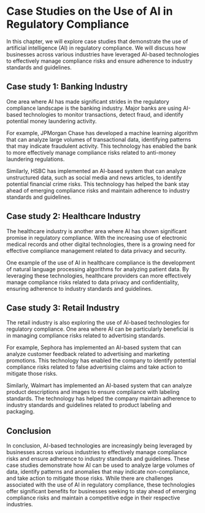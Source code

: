 Case Studies on the Use of AI in Regulatory Compliance
========================================================================================================

In this chapter, we will explore case studies that demonstrate the use of artificial intelligence (AI) in regulatory compliance. We will discuss how businesses across various industries have leveraged AI-based technologies to effectively manage compliance risks and ensure adherence to industry standards and guidelines.

Case study 1: Banking Industry
------------------------------

One area where AI has made significant strides in the regulatory compliance landscape is the banking industry. Major banks are using AI-based technologies to monitor transactions, detect fraud, and identify potential money laundering activity.

For example, JPMorgan Chase has developed a machine learning algorithm that can analyze large volumes of transactional data, identifying patterns that may indicate fraudulent activity. This technology has enabled the bank to more effectively manage compliance risks related to anti-money laundering regulations.

Similarly, HSBC has implemented an AI-based system that can analyze unstructured data, such as social media and news articles, to identify potential financial crime risks. This technology has helped the bank stay ahead of emerging compliance risks and maintain adherence to industry standards and guidelines.

Case study 2: Healthcare Industry
---------------------------------

The healthcare industry is another area where AI has shown significant promise in regulatory compliance. With the increasing use of electronic medical records and other digital technologies, there is a growing need for effective compliance management related to data privacy and security.

One example of the use of AI in healthcare compliance is the development of natural language processing algorithms for analyzing patient data. By leveraging these technologies, healthcare providers can more effectively manage compliance risks related to data privacy and confidentiality, ensuring adherence to industry standards and guidelines.

Case study 3: Retail Industry
-----------------------------

The retail industry is also exploring the use of AI-based technologies for regulatory compliance. One area where AI can be particularly beneficial is in managing compliance risks related to advertising standards.

For example, Sephora has implemented an AI-based system that can analyze customer feedback related to advertising and marketing promotions. This technology has enabled the company to identify potential compliance risks related to false advertising claims and take action to mitigate those risks.

Similarly, Walmart has implemented an AI-based system that can analyze product descriptions and images to ensure compliance with labeling standards. The technology has helped the company maintain adherence to industry standards and guidelines related to product labeling and packaging.

Conclusion
----------

In conclusion, AI-based technologies are increasingly being leveraged by businesses across various industries to effectively manage compliance risks and ensure adherence to industry standards and guidelines. These case studies demonstrate how AI can be used to analyze large volumes of data, identify patterns and anomalies that may indicate non-compliance, and take action to mitigate those risks. While there are challenges associated with the use of AI in regulatory compliance, these technologies offer significant benefits for businesses seeking to stay ahead of emerging compliance risks and maintain a competitive edge in their respective industries.
